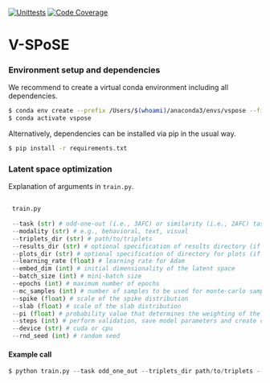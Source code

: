 [![Unittests](https://github.com/ViCCo-Group/VSPoSE/actions/workflows/python-package.yml/badge.svg)](https://github.com/ViCCo-Group/VSPoSE/actions/workflows/python-package.yml)
[![Code Coverage](https://codecov.io/gh/ViCCo-Group/VSPoSE/branch/main/graph/badge.svg?token=0RKlKIYtbd)](https://github.com/ViCCo-Group/VSPoSE/actions/workflows/coverage.yml)

# V-SPoSE

### Environment setup and dependencies

We recommend to create a virtual conda environment including all dependencies.

```bash
$ conda env create --prefix /Users/$(whoami)/anaconda3/envs/vspose --file envs/environment.yml
$ conda activate vspose
```

Alternatively, dependencies can be installed via pip in the usual way.

```bash
$ pip install -r requirements.txt
```

### Latent space optimization

Explanation of arguments in `train.py`.

```python
 
 train.py
  
 --task (str) # odd-one-out (i.e., 3AFC) or similarity (i.e., 2AFC) task
 --modality (str) # e.g., behavioral, text, visual
 --triplets_dir (str) # path/to/triplets
 --results_dir (str) # optional specification of results directory (if not provided will resort to ./results/modality/version/dim/lambda/seed/)
 --plots_dir (str) # optional specification of directory for plots (if not provided will resort to ./plots/modality/version/dim/lambda/seed/)
 --learning_rate (float) # learning rate for Adam
 --embed_dim (int) # initial dimensionality of the latent space
 --batch_size (int) # mini-batch size
 --epochs (int) # maximum number of epochs
 --mc_samples (int) # number of samples to be used for monte-carlo sampling
 --spike (float) # scale of the spike distribution
 --slab (float) # scale of the slab distribution
 --pi (float) # probability value that determines the weighting of the distributions; the higher this value, the more values will be drawn from the spike distrbution (i.e., sparser solution)
 --steps (int) # perform validation, save model parameters and create checkpoints every <steps> epochs
 --device (str) # cuda or cpu
 --rnd_seed (int) # random seed
 ```

#### Example call

```python
$ python train.py --task odd_one_out --triplets_dir path/to/triplets --results_dir ./results --plots_dir ./plots --learning_rate 0.001 --embed_dim 100 --batch_size 128 --epochs 1000 --mc_samples 20 --spike 0.1 --slab 1.0 --pi 0.5 --steps 50 --device cuda --rnd_seed 42
```

